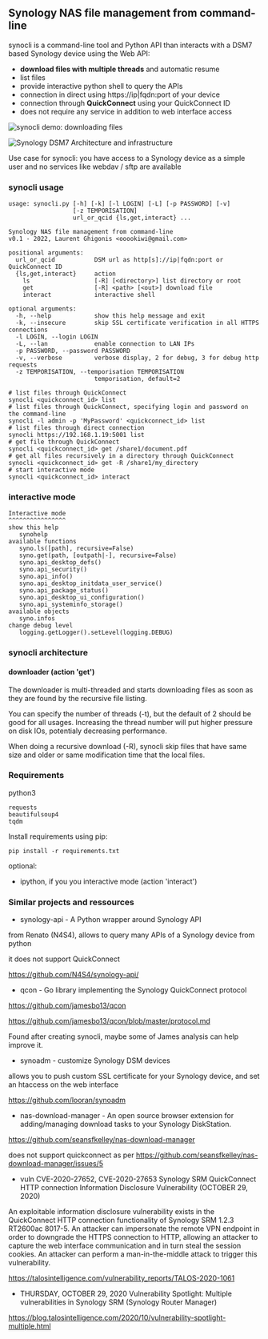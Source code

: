 ## Synology NAS file management from command-line

synocli is a command-line tool and Python API than interacts with a DSM7 based Synology device using the Web API:
* **download files with multiple threads** and automatic resume
* list files
* provide interactive python shell to query the APIs
* connection in direct using https://ip|fqdn:port of your device
* connection through **QuickConnect** using your QuickConnect ID
* does not require any service in addition to web interface access

![synocli demo: downloading files](doc/synocli_demo.gif)

![Synology DSM7 Architecture and infrastructure](https://docs.google.com/drawings/d/e/2PACX-1vQd_4mqoAAbHgl8BaJM8FkwPZ9omRaxk7lN3ynpjuWvGZVb3FaJxl6km-R5Le4Pi9ejWBQhJqWUIzIs/pub?w=1900&h=1200)

Use case for synocli: you have access to a Synology device as a simple user and no services like webdav / sftp are available

### synocli usage

```
usage: synocli.py [-h] [-k] [-l LOGIN] [-L] [-p PASSWORD] [-v]
                  [-z TEMPORISATION]
                  url_or_qcid {ls,get,interact} ...

Synology NAS file management from command-line
v0.1 - 2022, Laurent Ghigonis <ooookiwi@gmail.com>

positional arguments:
  url_or_qcid           DSM url as http[s]://ip|fqdn:port or QuickConnect ID
  {ls,get,interact}     action
    ls                  [-R] [<directory>] list directory or root
    get                 [-R] <path> [<out>] download file
    interact            interactive shell

optional arguments:
  -h, --help            show this help message and exit
  -k, --insecure        skip SSL certificate verification in all HTTPS connections
  -l LOGIN, --login LOGIN
  -L, --lan             enable connection to LAN IPs
  -p PASSWORD, --password PASSWORD
  -v, --verbose         verbose display, 2 for debug, 3 for debug http requests
  -z TEMPORISATION, --temporisation TEMPORISATION
                        temporisation, default=2

# list files through QuickConnect
synocli <quickconnect_id> list
# list files through QuickConnect, specifying login and password on the command-line
synocli -l admin -p 'MyPassword' <quickconnect_id> list
# list files through direct connection
synocli https://192.168.1.19:5001 list
# get file through QuickConnect
synocli <quickconnect_id> get /share1/document.pdf
# get all files recursively in a directory through QuickConnect
synocli <quickconnect_id> get -R /share1/my_directory
# start interactive mode
synocli <quickconnect_id> interact
```

### interactive mode

```
Interactive mode
^^^^^^^^^^^^^^^^
show this help
   synohelp
available functions
   syno.ls([path], recursive=False)
   syno.get(path, [outpath|-], recursive=False)
   syno.api_desktop_defs()
   syno.api_security()
   syno.api_info()
   syno.api_desktop_initdata_user_service()
   syno.api_package_status()
   syno.api_desktop_ui_configuration()
   syno.api_systeminfo_storage()
available objects
   syno.infos
change debug level
   logging.getLogger().setLevel(logging.DEBUG)
```

### synocli architecture

#### downloader (action 'get')

The downloader is multi-threaded and starts downloading files as soon as they are found by the recursive file listing.

You can specify the number of threads (-t), but the default of 2 should be good for all usages. Increasing the thread number will put higher pressure on disk IOs, potentialy decreasing performance.

When doing a recursive download (-R), synocli skip files that have same size and older or same modification time that the local files.

### Requirements

python3
```
requests
beautifulsoup4
tqdm
```

Install requirements using pip:
```
pip install -r requirements.txt
```

optional:
* ipython, if you you interactive mode (action 'interact')

### Similar projects and ressources

* synology-api - A Python wrapper around Synology API

from Renato (N4S4), allows to query many APIs of a Synology device from python

it does not support QuickConnect

https://github.com/N4S4/synology-api/

* qcon - Go library implementing the Synology QuickConnect protocol

https://github.com/jamesbo13/qcon

https://github.com/jamesbo13/qcon/blob/master/protocol.md

Found after creating synocli, maybe some of James analysis can help improve it.

* synoadm - customize Synology DSM devices

allows you to push custom SSL certificate for your Synology device, and set an htaccess on the web interface

https://github.com/looran/synoadm

* nas-download-manager - An open source browser extension for adding/managing download tasks to your Synology DiskStation.

https://github.com/seansfkelley/nas-download-manager

does not support quickconnect as per https://github.com/seansfkelley/nas-download-manager/issues/5


* vuln CVE-2020-27652, CVE-2020-27653 Synology SRM QuickConnect HTTP connection Information Disclosure Vulnerability (OCTOBER 29, 2020)

An exploitable information disclosure vulnerability exists in the QuickConnect HTTP connection functionality of Synology SRM 1.2.3 RT2600ac 8017-5. An attacker can impersonate the remote VPN endpoint in order to downgrade the HTTPS connection to HTTP, allowing an attacker to capture the web interface communication and in turn steal the session cookies. An attacker can perform a man-in-the-middle attack to trigger this vulnerability.

https://talosintelligence.com/vulnerability_reports/TALOS-2020-1061

* THURSDAY, OCTOBER 29, 2020 Vulnerability Spotlight: Multiple vulnerabilities in Synology SRM (Synology Router Manager)

https://blog.talosintelligence.com/2020/10/vulnerability-spotlight-multiple.html


